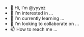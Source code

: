 - 👋 Hi, I’m @yyyez
- 👀 I’m interested in ...
- 🌱 I’m currently learning ...
- 💞️ I’m looking to collaborate on ...
- 📫 How to reach me ...

<!---
yyyez/yyyez is a ✨ special ✨ repository because its `README.md` (this file) appears on your GitHub profile.
You can click the Preview link to take a look at your changes.
--->
